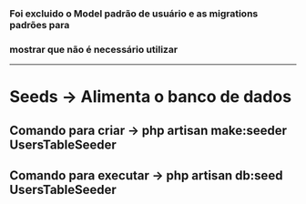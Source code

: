 ### Foi excluido o Model padrão de usuário e as migrations padrões para 
### mostrar que não é necessário utilizar

---------------------------------------------------------------------------------
# Seeds -> Alimenta o banco de dados

## Comando para criar      -> php artisan make:seeder UsersTableSeeder 
## Comando para executar   -> php artisan db:seed UsersTableSeeder